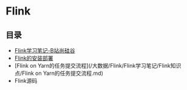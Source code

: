 #  Flink

## 目录

* [Flink学习笔记-B站尚硅谷](/大数据/Flink/Flink学习笔记/Flink学习笔记-B站尚硅谷/Flink学习笔记-B站尚硅谷.md)
* [Flink的安装部署](/大数据/Flink/Flink学习笔记/Flink知识点/Flink的安装部署.md)
* [Flink on Yarn的任务提交流程](/大数据/Flink/Flink学习笔记/Flink知识点/Flink on Yarn的任务提交流程.md)
* Flink源码

